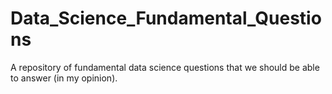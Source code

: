 # Data_Science_Fundamental_Questions

A repository of fundamental data science questions that we should be able to answer (in my opinion). 
